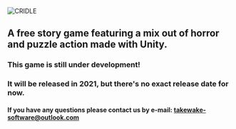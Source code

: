 ![CRIDLE](https://takewake-software.github.io/res/img/games/cridle.png)
## A free story game featuring a mix out of horror and puzzle action made with Unity.

### This game is still under development!
### It will be released in 2021, but there's no exact release date for now.

#### If you have any questions please contact us by e-mail: [takewake-software@outlook.com](mailto:takewake-software@outlook.com)

